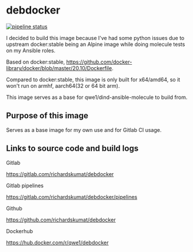# debdocker

[![pipeline status](https://gitlab.com/richardskumat/debdocker/badges/master/pipeline.svg)](https://gitlab.com/richardskumat/debdocker/commits/master)

I decided to build this image because I've had some python issues due to upstream
docker:stable being an Alpine image while doing molecule tests
on my Ansible roles.

Based on docker:stable, https://github.com/docker-library/docker/blob/master/20.10/Dockerfile.

Compared to docker:stable, this image is only built for x64/amd64, so it won't
run on armhf, aarch64(32 or 64 bit arm).

This image serves as a base for qwe1/dind-ansible-molecule to build from.

## Purpose of this image

Serves as a base image for my own use
and for Gitlab CI usage.

## Links to source code and build logs

Gitlab

https://gitlab.com/richardskumat/debdocker

Gitlab pipelines

https://gitlab.com/richardskumat/debdocker/pipelines

Github

https://github.com/richardskumat/debdocker

Dockerhub

https://hub.docker.com/r/qwe1/debdocker